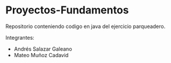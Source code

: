 # Proyectos-Fundamentos
Repositorio conteniendo codigo en java del ejercicio parqueadero.

Integrantes:
* Andrés Salazar Galeano
* Mateo Muñoz Cadavid

